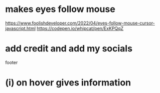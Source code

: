 # makes eyes follow mouse

https://www.foolishdeveloper.com/2022/04/eyes-follow-mouse-cursor-javascript.html
https://codepen.io/whipcat/pen/ExKPQqZ

# add credit and add my socials

footer

# (i) on hover gives information
